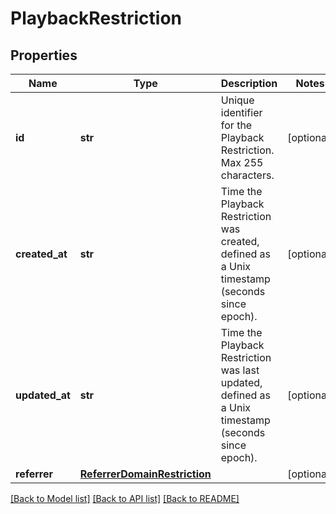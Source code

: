 # PlaybackRestriction

## Properties
Name | Type | Description | Notes
------------ | ------------- | ------------- | -------------
**id** | **str** | Unique identifier for the Playback Restriction. Max 255 characters. | [optional] 
**created_at** | **str** | Time the Playback Restriction was created, defined as a Unix timestamp (seconds since epoch). | [optional] 
**updated_at** | **str** | Time the Playback Restriction was last updated, defined as a Unix timestamp (seconds since epoch). | [optional] 
**referrer** | [**ReferrerDomainRestriction**](ReferrerDomainRestriction.md) |  | [optional] 

[[Back to Model list]](../README.md#documentation-for-models) [[Back to API list]](../README.md#documentation-for-api-endpoints) [[Back to README]](../README.md)


